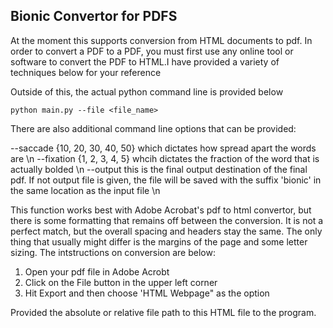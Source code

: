 ## Bionic Convertor for PDFS


At the moment this supports conversion from HTML documents
to pdf. In order to convert a PDF to a PDF, you must 
first use any online tool or software to convert the PDF to HTML.I have provided a 
variety of techniques below for your reference

Outside of this, the actual python command line is 
provided below

`python main.py --file <file_name> ` 


There are also additional command line options that can be provided: 

--saccade {10, 20, 30, 40, 50} which dictates how spread apart the words are  \n 
--fixation {1, 2, 3, 4, 5} whcih dictates the fraction of the word that is actually bolded \n 
--output this is the final output destination of the final pdf. If not output file is given, the file will be saved with the suffix 'bionic' in the same location as the input file  \n


This function works best with Adobe Acrobat's pdf to html convertor, but there is some formatting that remains off between the conversion. It is not a perfect match, but the overall spacing and headers stay the same. The only thing that usually might differ is the margins of the page and some letter sizing. The intstructions on conversion are below: 

1. Open your pdf file in Adobe Acrobt 
2. Click on the File button in the upper left corner
3. Hit Export and then choose 'HTML Webpage" as the option 

Provided the absolute or relative file path to this HTML file to the program. 

